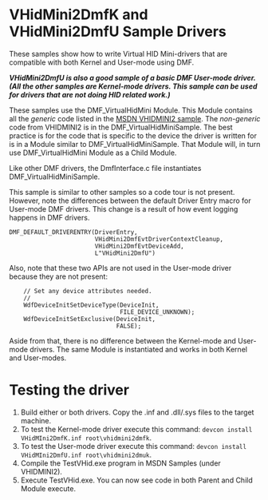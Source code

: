 VHidMini2DmfK and VHidMini2DmfU Sample Drivers
=============================================
These samples show how to write Virtual HID Mini-drivers that are compatible with both Kernel and User-mode using DMF.

***VHidMini2DmfU is also a good sample of a basic DMF User-mode driver. (All the other samples are Kernel-mode drivers.
This sample can be used for drivers that are not doing HID related work.)***

These samples use the DMF_VirtualHidMini Module. This Module contains all the *generic* code listed in the [MSDN VHIDMINI2
sample](https://github.com/microsoft/Windows-driver-samples/tree/master/hid/vhidmini2). The *non-generic* code from VHIDMINI2 is in the DMF_VirtualHidMiniSample. The best practice is for the code that
is specific to the device the driver is written for is in a Module similar to DMF_VirtualHidMiniSample. That Module will,
in turn use DMF_VirtualHidMini Module as a Child Module.

Like other DMF drivers, the DmfInterface.c file instantiates DMF_VirtualHidMiniSample.

This sample is similar to other samples so a code tour is not present. However, note the differences between the default 
Driver Entry macro for User-mode DMF drivers. This change is a result of how event logging happens in DMF drivers.

```
DMF_DEFAULT_DRIVERENTRY(DriverEntry,
                        VHidMini2DmfEvtDriverContextCleanup,
                        VHidMini2DmfEvtDeviceAdd,
                        L"VHidMini2DmfU")
````

Also, note that these two APIs are not used in the User-mode driver because they are not present:

```
    // Set any device attributes needed.
    //
    WdfDeviceInitSetDeviceType(DeviceInit,
                               FILE_DEVICE_UNKNOWN);
    WdfDeviceInitSetExclusive(DeviceInit,
                              FALSE);
```

Aside from that, there is no difference between the Kernel-mode and User-mode drivers. The same Module is instantiated and works
in both Kernel and User-modes.


Testing the driver
==================

1. Build either or both drivers. Copy the .inf and .dll/.sys files to the target machine.
2. To test the Kernel-mode driver execute this command: `devcon install VHidMIni2DmfK.inf root\vhidmini2dmfk`.
3. To test the User-mode driver execute this command: `devcon install VHidMIni2DmfU.inf root\vhidmini2dmuk`.
4. Compile the TestVHid.exe program in MSDN Samples (under VHIDMINI2).
5. Execute TestVHid.exe. You can now see code in both Parent and Child Module execute.

